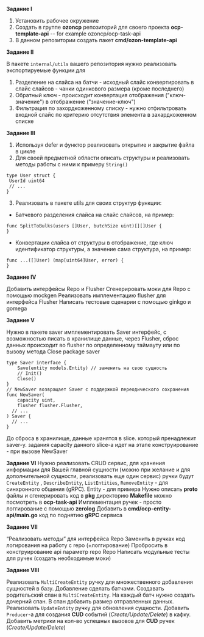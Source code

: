 **Задание I**

1. Установить рабочее окружение
2. Создать в группе **ozoncp** репозиторий для своего проекта **ocp-template-api** -- for example ozoncp/ocp-task-api
3. В данном репозитории создать пакет **cmd/ozon-template-api**

**Задание II**

В пакете `internal/utils` вашего репозитория нужно реализовать экспортируемые функции для
1.  Разделение на слайса на батчи - исходный слайс конвертировать в слайс слайсов - чанки одинкового размера (кроме последнего)
2.  Обратный ключ - происходит конвертация отображения ("ключ-значение") в отображение ("значение-ключ")
3.  Фильтрация по захордкоженному списку - нужно отфильтровать входной слайс по критерию отсутствия элемента в захардкоженном списке

**Задание III**

1. Используя defer и функтор реализовать открытие и закрытие файла в цикле
2. Для своей предметной области описать структуры и
реализовать методы работы с ними к примеру `String()`
```
type User struct {
 UserId uint64
 // ...
}
```
3. Реализовать в пакете utils для своих структур функции:
  - Батчевого разделения слайса на слайс слайсов, на пример:
```
func SplitToBulks(users []User, butchSize uint)[][]User {
}
```
  - Конвертации слайса от структуры в отображение, где ключ идентификатор структуры, а значение сама структура, на пример:
```
func ...([]User) (map[uint64]User, error) {
}
```

**Задание IV**

Добавить интерфейсы Repo и Flusher
Сгенерировать моки для Repo с помощью mockgen
Реализовать имплементацию flusher для интерфейса Flusher
Написать тестовые сценарии с помощью ginkgo и gomega

**Задание V**

Нужно в пакете saver имплементировать Saver интерфейс, с возможностью писать в хранилище данные, через Flusher, сброс данных происходит во flusher по определенному таймауту или по вызову метода Close
package saver
```
type Saver interface {
	Save(entity models.Entity) // заменить на свою сущность
    // Init()
	Close()
}
// NewSaver возвращает Saver с поддержкой переодического сохранения
func NewSaver(
	capacity uint,
	flusher flusher.Flusher,
  // ...
) Saver {
  // ...
}
```
До сброса в хранилище, данные хранятся в slice. который пренадлежит saver-у. задания capacity данного slice-a идет на этапе конструирование -  при вызове NewSaver

**Задание VI**
Нужно реализовать CRUD сервис, для хранения информации для Вашей главной сущности (можно при желание и для дополнительной сущности, реализовать еще один сервис)
ручки будут `CreateEntity` , `DescribeEntity`, `ListEntities`, `RemoveEntity` - для синхронного общения (gRPC). Entity - для примера
Нужно описать **proto** файлы и сгенерировать код в **pkg** директорию
**Makefile** можно посмотреть в **ocp-task-api**
Имплементация ручек - просто логгирование с помощью **zerolog**
Добавить в **cmd/ocp-entity-api/main.go** код по поднятию **gRPC** сервиса


**Задание VII**

“Реализовать методы” для интерфейса Repo
Заменить в ручках код логирования на работу с repo (+логгирование)
Пробросить в конструирование api параметр repo Repo
Написать модульные тесты для ручек (создать необходимые моки)

**Задание VIII**

Реализовать `MultiCreateEntity` ручку для множественного добавления сущностей в базу. Добавление сделать батчами.
Создавать родительский спан в `MultiCreateEntity`. На каждый батч нужно создать дочерний спан. В спан добавить размер отправленных данных.
Реализовать `UpdateEntity` ручку для обновления сущности.
Добавить `Producer`-a для создания **CUD** событий (_Create/Update/Delete_) в кафку.
Добавить метрики на кол-во успешных вызовов для **CUD** ручек (_Create/Update/Delete_)
